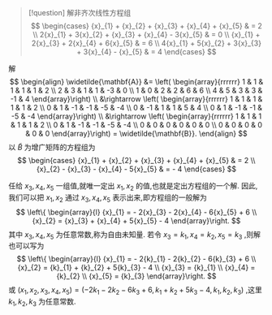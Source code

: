 > [!question] 解非齐次线性方程组
> $$
> \begin{cases} {x}_{1} + {x}_{2} + {x}_{3} + {x}_{4} + {x}_{5} & = 2 \\ 2{x}_{1} + 3{x}_{2} + {x}_{3} + {x}_{4} - 3{x}_{5} & = 0 \\ {x}_{1} + 2{x}_{3} + 2{x}_{4} + 6{x}_{5} & = 6 \\ 4{x}_{1} + 5{x}_{2} + 3{x}_{3} + 3{x}_{4} - {x}_{5} & = 4 \end{cases}
> $$

解
$$
\begin{align}
\widetilde{\mathbf{A}} &= \left( \begin{array}{rrrrrr} 
1 & 1 & 1 & 1 & 1 & 2 \\ 
2 & 3 & 1 & 1 & -3 & 0 \\ 
1 & 0 & 2 & 2 & 6 & 6 \\ 
4 & 5 & 3 & 3 & -1 & 4 
\end{array}\right) \\
&\rightarrow \left( \begin{array}{rrrrrr} 
1 & 1 & 1 & 1 & 1 & 2 \\ 
0 & 1 & -1 & -1 & -5 & -4 \\ 
0 & -1 & 1 & 1 & 5 & 4 \\ 
0 & 1 & -1 & -1 & -5 & -4 
\end{array}\right) \\
&\rightarrow \left( \begin{array}{rrrrrr} 
1 & 1 & 1 & 1 & 1 & 2 \\ 
0 & 1 & -1 & -1 & -5 & -4 \\ 
0 & 0 & 0 & 0 & 0 & 0 \\ 
0 & 0 & 0 & 0 & 0 & 0 
\end{array}\right) = \widetilde{\mathbf{B}}.
\end{align}
$$
以 $\widetilde{B}$ 为增广矩阵的方程组为
$$
\begin{cases} {x}_{1} + {x}_{2} + {x}_{3} + {x}_{4} + {x}_{5} & = 2 \\ {x}_{2} - {x}_{3} - {x}_{4} - 5{x}_{5} & = - 4 \end{cases}
$$

任给 ${x}_{3},{x}_{4},{x}_{5}$ 一组值,就唯一定出 ${x}_{1},{x}_{2}$ 的值,也就是定出方程组的一个解. 
因此,我们可以把 ${x}_{1},{x}_{2}$ 通过 ${x}_{3},{x}_{4},{x}_{5}$ 表示出来,即方程组的一般解为
$$
\left\{ \begin{array}{l} {x}_{1} = - 2{x}_{3} - 2{x}_{4} - 6{x}_{5} + 6 \\ {x}_{2} = {x}_{3} + {x}_{4} + 5{x}_{5} - 4 \end{array}\right.
$$
其中 ${x}_{3},{x}_{4},{x}_{5}$ 为任意常数,称为自由未知量. 
若令 ${x}_{3} = {k}_{1},{x}_{4} = {k}_{2},{x}_{5} = {k}_{3}$ ,则解也可以写为
$$
\left\{ \begin{array}{l} {x}_{1} = - 2{k}_{1} - 2{k}_{2} - 6{k}_{3} + 6 \\ {x}_{2} = {k}_{1} + {k}_{2} + 5{k}_{3} - 4 \\ {x}_{3} = {k}_{1} \\ {x}_{4} = {k}_{2} \\ {x}_{5} = {k}_{3} \end{array}\right.
$$
或 $\left( {{x}_{1},{x}_{2},{x}_{3},{x}_{4},{x}_{5}}\right) = \left( {-2{k}_{1} - 2{k}_{2} - 6{k}_{3} + 6,{k}_{1} + {k}_{2} + 5{k}_{3} - 4,{k}_{1},{k}_{2},{k}_{3}}\right)$ ,这里 ${k}_{1},{k}_{2},{k}_{3}$ 为任意常数.